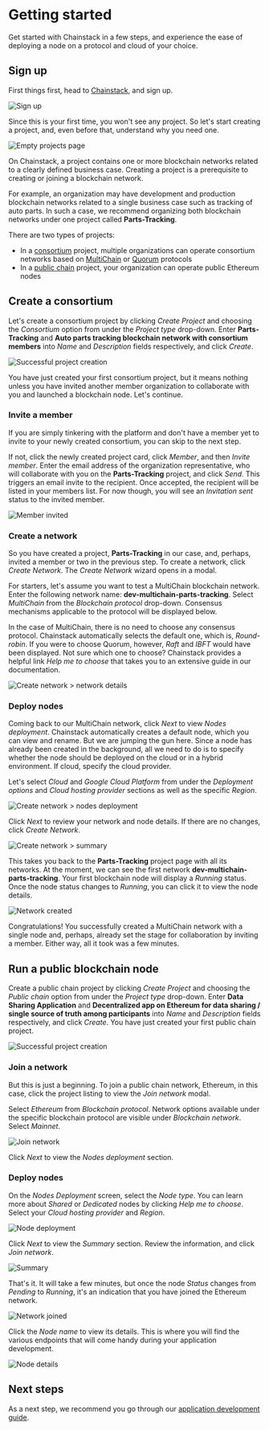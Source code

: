 # Getting started

Get started with Chainstack in a few steps, and experience the ease of deploying a node on a protocol and cloud of your choice.

## Sign up

First things first, head to [Chainstack](https://console.chainstack.com), and sign up.

![Sign up](./getting-started/sign-up.png)

Since this is your first time, you won't see any project. So let's start creating a project, and, even before that, understand why you need one.

![Empty projects page](./getting-started/empty-projects-page.png)

On Chainstack, a project contains one or more blockchain networks related to a clearly defined business case. Creating a project is a prerequisite to creating or joining a blockchain network.

For example, an organization may have development and production blockchain networks related to a single business case such as tracking of auto parts. In such a case, we recommend organizing both blockchain networks under one project called **Parts-Tracking**.

There are two types of projects:
- In a [consortium](/projects/consortium) project, multiple organizations can operate consortium networks based on [MultiChain](/blockchains/multichain) or [Quorum](/blockchains/quorum) protocols
- In a [public chain](/projects/public-chain) project, your organization can operate public Ethereum nodes

## Create a consortium

Let's create a consortium project by clicking _Create Project_ and choosing the _Consortium_ option from under the _Project type_ drop-down. Enter **Parts-Tracking** and **Auto parts tracking blockchain network with consortium members** into _Name_ and _Description_ fields respectively, and click _Create_.

![Successful project creation](./getting-started/consortium/successful-project-creation.png)

You have just created your first consortium project, but it means nothing unless you have invited another member organization to collaborate with you and launched a blockchain node. Let's continue.

### Invite a member

If you are simply tinkering with the platform and don't have a member yet to invite to your newly created consortium, you can skip to the next step.

If not, click the newly created project card, click _Member_, and then _Invite member_. Enter the email address of the organization representative, who will collaborate with you on the **Parts-Tracking** project, and click _Send_. This triggers an email invite to the recipient. Once accepted, the recipient will be listed in your members list. For now though, you will see an _Invitation sent_ status to the invited member.

![Member invited](./getting-started/consortium/member-invited.png)

### Create a network

So you have created a project, **Parts-Tracking** in our case, and, perhaps, invited a member or two in the previous step. To create a network, click _Create Network_. The _Create Network_ wizard opens in a modal.

For starters, let's assume you want to test a MultiChain blockchain network. Enter the following network name: **dev-multichain-parts-tracking**. Select _MultiChain_ from the _Blockchain protocol_ drop-down. Consensus mechanisms applicable to the protocol will be displayed below.

In the case of MultiChain, there is no need to choose any consensus protocol. Chainstack automatically selects the default one, which is, _Round-robin_. If you were to choose Quorum, however, _Raft_ and _IBFT_ would have been displayed. Not sure which one to choose? Chainstack provides a helpful link _Help me to choose_ that takes you to an extensive guide in our documentation.

![Create network > network details](./getting-started/consortium/create-network-network-details.png)

### Deploy nodes

Coming back to our MultiChain network, click _Next_ to view _Nodes deployment_. Chainstack automatically creates a default node, which you can view and rename. But we are jumping the gun here. Since a node has already been created in the background, all we need to do is to specify whether the node should be deployed on the cloud or in a hybrid environment. If cloud, specify the cloud provider.

Let's select _Cloud_ and _Google Cloud Platform_ from under the _Deployment options_ and _Cloud hosting provider_ sections as well as the specific _Region_.

![Create network > nodes deployment](./getting-started/consortium/create-network-nodes-deployment.png)

Click _Next_ to review your network and node details. If there are no changes, click _Create Network_.

![Create network > summary](./getting-started/consortium/create-network-summary.png)

This takes you back to the **Parts-Tracking** project page with all its networks. At the moment, we can see the first network **dev-multichain-parts-tracking**. Your first blockchain node will display a _Running_ status. Once the node status changes to _Running_, you can click it to view the node details.

![Network created](./getting-started/consortium/network-created.png)

Congratulations! You successfully created a MultiChain network with a single node and, perhaps, already set the stage for collaboration by inviting a member. Either way, all it took was a few minutes.

## Run a public blockchain node

Create a public chain project by clicking _Create Project_ and choosing the _Public chain_ option from under the _Project type_ drop-down. Enter **Data Sharing Application** and **Decentralized app on Ethereum for data sharing / single source of truth among participants** into _Name_ and _Description_ fields respectively, and click _Create_. You have just created your first public chain project. 

![Successful project creation](./getting-started/public-chain/project-created.png)

### Join a network

But this is just a beginning. To join a public chain network, Ethereum, in this case, click the project listing to view the _Join network_ modal. 

Select _Ethereum_ from _Blockchain protocol_. Network options available under the specific blockchain protocol are visible under _Blockchain network_. Select _Mainnet_.

![Join network](./getting-started/public-chain/join-network.png)

Click _Next_ to view the _Nodes deployment_ section.

### Deploy nodes

On the _Nodes Deployment_ screen, select the _Node type_. You can learn more about _Shared_ or _Dedicated_ nodes by clicking _Help me to choose_. Select your _Cloud hosting provider_ and _Region_.

![Node deployment](./getting-started/public-chain/node-deployment.png)

Click _Next_ to view the _Summary_ section. Review the information, and click _Join network_.

![Summary](./getting-started/public-chain/summary.png)

That's it. It will take a few minutes, but once the node _Status_ changes from _Pending_ to _Running_, it's an indication that you have joined the Ethereum network.

![Network joined](./getting-started/public-chain/network-joined.png)

Click the _Node name_ to view its details. This is where you will find the various endpoints that will come handy during your application development.

![Node details](./getting-started/public-chain/node-details.png)

## Next steps

As a next step, we recommend you go through our [application development guide](/guides/application-development).